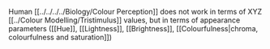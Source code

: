 Human [[../../../../Biology/Colour Perception]] does not work in terms of XYZ [[../Colour Modelling/Tristimulus]] values, but in terms of appearance parameters ([[Hue]], [[Lightness]], [[Brightness]], [[Colourfulness|chroma, colourfulness and saturation]])